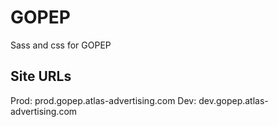 GOPEP
=====

Sass and css for GOPEP

Site URLs
---------
Prod: prod.gopep.atlas-advertising.com
Dev: dev.gopep.atlas-advertising.com